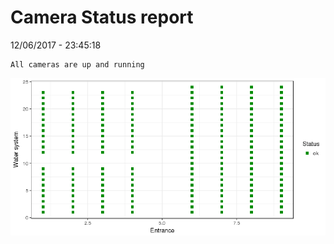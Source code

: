 Camera Status report
================
12/06/2017 - 23:45:18

    All cameras are up and running

![](camreport_files/figure-markdown_github/unnamed-chunk-2-1.png)
